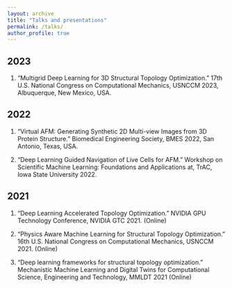 ```yaml
---
layout: archive
title: "Talks and presentations"
permalink: /talks/
author_profile: true
---
```


## 2023

1. “Multigrid Deep Learning for 3D Structural Topology Optimization.” 17th U.S. National Congress on Computational Mechanics, USNCCM 2023, Albuquerque, New Mexico, USA.

## 2022

1. “Virtual AFM: Generating Synthetic 2D Multi-view Images from 3D Protein Structure.” Biomedical Engineering Society, BMES 2022, San Antonio, Texas, USA.

2. “Deep Learning Guided Navigation of Live Cells for AFM.” Workshop on Scientific Machine Learning: Foundations and Applications at, TrAC, Iowa State University 2022.

## 2021

1. “Deep Learning Accelerated Topology Optimization.” NVIDIA GPU Technology Conference, NVIDIA GTC 2021. (Online)

2. “Physics Aware Machine Learning for Structural Topology Optimization.” 16th U.S. National Congress on Computational Mechanics, USNCCM 2021. (Online)

3. “Deep learning frameworks for structural topology optimization.” Mechanistic Machine Learning and Digital Twins for Computational Science, Engineering and Technology, MMLDT 2021 (Online)